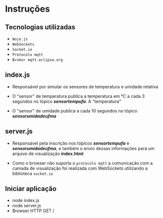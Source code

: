 # Instruções

## Tecnologias utilizadas
- `Noje.js`
- `WebSockets`
- `Socket.io`
- `Protocolo mqtt`
- `Broker mqtt.eclipse.org`

## index.js

- Responsável por simular os sensores de temperatura e umidade relativa

- O "sensor" de temperatura publica a temperatura em °C a cada 3 segundos no tópico ***sensortempufa***. A "temperatura"

- O "sensor" de umidade publica a cada 10 segundos no tópico ***sensorumidadeufma***

## server.js

- Responsável pela inscrição nos tópicos ***sensortempufa*** e ***sensorumidadeufma***, e também o envio dessas informações para um arquivo de visualização **index.html**

- Como o browser não suporta o `protocolo mqtt` a comunicação com a camada de visualização foi realizada com WebSockets utilizando a biblioteca `socket.io`

## Iniciar aplicação

- node index.js
- node server.js
- Browser HTTP GET / 